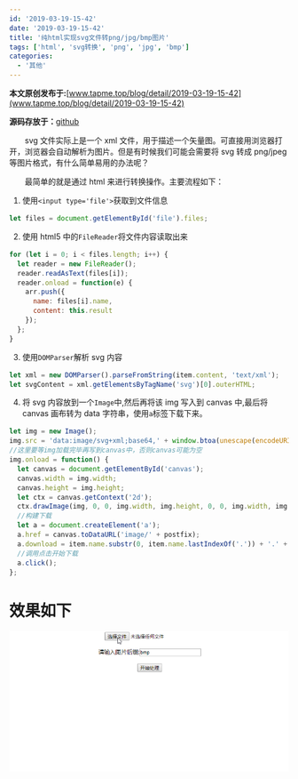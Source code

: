 ```yaml
---
id: '2019-03-19-15-42'
date: '2019-03-19-15-42'
title: '纯html实现svg文件转png/jpg/bmp图片'
tags: ['html', 'svg转换', 'png', 'jpg', 'bmp']
categories:
  - '其他'
---
```


**本文原创发布于:**[www.tapme.top/blog/detail/2019-03-19-15-42](www.tapme.top/blog/detail/2019-03-19-15-42)

**源码存放于：**[github](https://github.com/FleyX/demo-project/blob/master/%E6%9D%82%E9%A1%B9/1.svg%E8%BD%ACpng%E3%80%81jpg.html)

&emsp;&emsp;svg 文件实际上是一个 xml 文件，用于描述一个矢量图。可直接用浏览器打开，浏览器会自动解析为图片。但是有时候我们可能会需要将 svg 转成 png/jpeg 等图片格式，有什么简单易用的办法呢？

&emsp;&emsp;最简单的就是通过 html 来进行转换操作。主要流程如下：

1. 使用`<input type='file'>`获取到文件信息

```javascript
let files = document.getElementById('file').files;
```

<!-- more -->

2. 使用 html5 中的`FileReader`将文件内容读取出来

```javascript
for (let i = 0; i < files.length; i++) {
  let reader = new FileReader();
  reader.readAsText(files[i]);
  reader.onload = function(e) {
    arr.push({
      name: files[i].name,
      content: this.result
    });
  };
}
```

3. 使用`DOMParser`解析 svg 内容

```javascript
let xml = new DOMParser().parseFromString(item.content, 'text/xml');
let svgContent = xml.getElementsByTagName('svg')[0].outerHTML;
```

4. 将 svg 内容放到一个`Image`中,然后再将该 img 写入到 canvas 中,最后将 canvas 画布转为 data 字符串，使用`a`标签下载下来。

```javascript
let img = new Image();
img.src = 'data:image/svg+xml;base64,' + window.btoa(unescape(encodeURIComponent(svgContent)));
//这里要等img加载完毕再写到canvas中，否则canvas可能为空
img.onload = function() {
  let canvas = document.getElementById('canvas');
  canvas.width = img.width;
  canvas.height = img.height;
  let ctx = canvas.getContext('2d');
  ctx.drawImage(img, 0, 0, img.width, img.height, 0, 0, img.width, img.height);
  //构建下载
  let a = document.createElement('a');
  a.href = canvas.toDataURL('image/' + postfix);
  a.download = item.name.substr(0, item.name.lastIndexOf('.')) + '.' + postfix;
  //调用点击开始下载
  a.click();
};
```

# 效果如下

![svg转png](https://raw.githubusercontent.com/FleyX/files/master/blogImg/20190319161059.gif)
